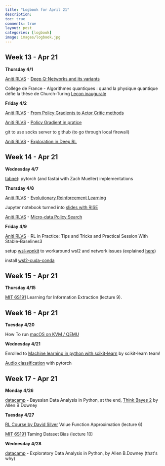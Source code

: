 ```yaml
---
title: "Logbook for April 21"
description: 
toc: true
comments: true
layout: post
categories: [logbook]
image: images/logbook.jpg
---
```




## Week 13 - Apr 21

**Thursday 4/1**

[Aniti RLVS](/guillaume_blog/blog/Aniti-RLVS-seminaire-RL.html) - [Deep Q-Networks and its variants](https://whova.com/embedded/session/rlstc_202011/1416824/?view=#)

Collège de France - Algorithmes quantiques : quand la physique quantique défie la thèse de Church-Turing [Leçon inaugurale](https://www.college-de-france.fr/site/frederic-magniez/inaugural-lecture-2020-2021.htm)


**Friday 4/2**

[Aniti RLVS](/guillaume_blog/blog/Aniti-RLVS-seminaire-RL.html) - [From Policy Gradients to Actor Critic methods](https://whova.com/embedded/session/rlstc_202011/1416833/?view=)

[Aniti RLVS](/guillaume_blog/blog/Aniti-RLVS-seminaire-RL.html) - [Policy Gradient in pratice](https://whova.com/embedded/session/rlstc_202011/1416836/?view=)

git to use socks server to github (to go through local firewall)

[Aniti RLVS](/guillaume_blog/blog/Aniti-RLVS-seminaire-RL.html) - [Exploration in Deep RL](https://whova.com/embedded/session/rlstc_202011/1416838/?view=#)



## Week 14 - Apr 21

**Wednesday 4/7**

[tabnet](https://arxiv.org/abs/1908.07442): pytorch (and fastai with Zach Mueller) implementations 

**Thursday 4/8**

[Aniti RLVS](/guillaume_blog/blog/Aniti-RLVS-seminaire-RL.html) - [Evolutionary Reinforcement Learning](https://whova.com/embedded/session/rlstc_202011/1416851/?view=)

Jupyter notebook turned into [slides with RISE](https://www.blog.pythonlibrary.org/2018/09/25/creating-presentations-with-jupyter-notebook/)

[Aniti RLVS](/guillaume_blog/blog/Aniti-RLVS-seminaire-RL.html) - [Micro-data Policy Search](https://whova.com/embedded/session/rlstc_202011/1416841/?view=)

**Friday 4/9**

[Aniti RLVS](/guillaume_blog/blog/Aniti-RLVS-seminaire-RL.html) - RL in Practice: Tips and Tricks and Practical Session With Stable-Baselines3

setup [wsl-vpnkit](https://github.com/sakai135/wsl-vpnkit) to workaround wsl2 and network issues (explained [here](/guillaume_blog/blog/Windows10-fastai-wsl2-cuda.html#Workaround-network-issue-with-WSL2))

install [wsl2-cuda-conda]()



## Week 15 - Apr 21

**Thursday 4/15**

[MIT 6S191](/guillaume_blog/blog/learning-MIT-6.S191-2021.html) Learning for Information Extraction (lecture 9).



## Week 16 - Apr 21

**Tuesday 4/20**

How To run [macOS on KVM / QEMU](https://computingforgeeks.com/how-to-run-macos-on-kvm-qemu/#ex1)

**Wednesday 4/21**

Enrolled to [Machine learning in python with scikit-learn](https://www.fun-mooc.fr/en/courses/machine-learning-python-scikit-learn/) by scikit-learn team!

[Audio classification](https://towardsdatascience.com/audio-classification-with-pytorchs-ecosystem-tools-5de2b66e640c) with pytorch



## Week 17 - Apr 21

**Monday 4/26**

[datacamp](https://learn.datacamp.com/courses/bayesian-data-analysis-in-python) - Bayesian Data Analysis in Python, at the end, [Think Bayes 2](http://allendowney.github.io/ThinkBayes2/) by Allen B.Downey

**Tuesday 4/27**

[RL Course by David Silver](/guillaume_blog/blog/Introduction-to-Reinforcement-Learning-with-David-Silver.html) Value Function Approximation (lecture 6)

[MIT 6S191](/guillaume_blog/blog/learning-MIT-6.S191-2021.html) Taming Dataset Bias (lecture 10)

**Wednesday 4/28**

[datacamp](https://www.datacamp.com/courses/exploratory-data-analysis-in-python) - Exploratory Data Analysis in Python, by Allen B.Downey (that's why)